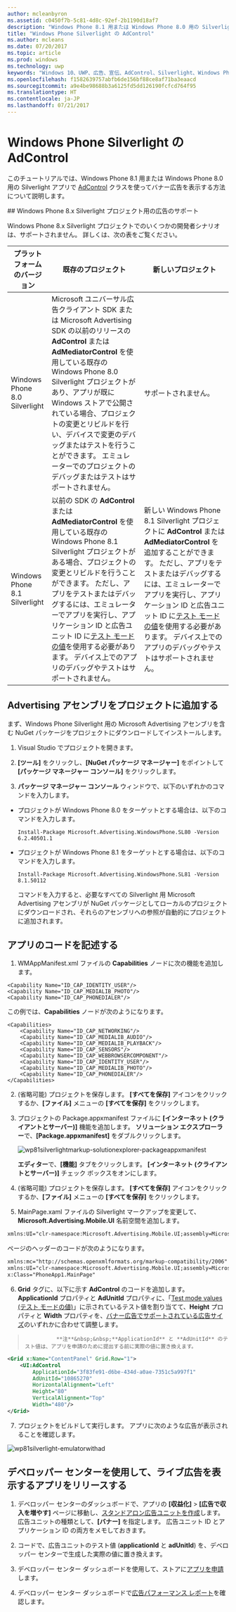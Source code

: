```yaml
---
author: mcleanbyron
ms.assetid: c0450f7b-5c81-4d8c-92ef-2b1190d18af7
description: "Windows Phone 8.1 用または Windows Phone 8.0 用の Silverlight アプリで AdControl クラスを使ってバナー広告を表示する方法について説明します。"
title: "Windows Phone Silverlight の AdControl"
ms.author: mcleans
ms.date: 07/20/2017
ms.topic: article
ms.prod: windows
ms.technology: uwp
keywords: "Windows 10、UWP、広告、宣伝、AdControl、Silverlight、Windows Phone"
ms.openlocfilehash: f1582639757abfb6de156bf88ce8af71ba3eaacd
ms.sourcegitcommit: a9e4be98688b3a6125fd5dd126190fcfcd764f95
ms.translationtype: HT
ms.contentlocale: ja-JP
ms.lasthandoff: 07/21/2017
---
```

# <a name="adcontrol-in-windows-phone-silverlight"></a>Windows Phone Silverlight の AdControl

このチュートリアルでは、Windows Phone 8.1 用または Windows Phone 8.0 用の Silverlight アプリで [AdControl](https://msdn.microsoft.com/library/windows/apps/hh524191.aspx) クラスを使ってバナー広告を表示する方法について説明します。

<span id="silverlight_support"/>
## <a name="advertising-support-for-windows-phone-8x-silverlight-projects"></a>Windows Phone 8.x Silverlight プロジェクト用の広告のサポート

Windows Phone 8.x Silverlight プロジェクトでのいくつかの開発者シナリオは、サポートされません。 詳しくは、次の表をご覧ください。

|  プラットフォームのバージョン  |  既存のプロジェクト    |   新しいプロジェクト  |
|-----------------|----------------|--------------|
| Windows Phone 8.0 Silverlight     |  Microsoft ユニバーサル広告クライアント SDK または Microsoft Advertising SDK の以前のリリースの **AdControl** または **AdMediatorControl** を使用している既存の Windows Phone 8.0 Silverlight プロジェクトがあり、アプリが既に Windows ストアで公開されている場合、プロジェクトの変更とリビルドを行い、デバイスで変更のデバッグまたはテストを行うことができます。 エミュレーターでのプロジェクトのデバッグまたはテストはサポートされません。  |  サポートされません。  |
| Windows Phone 8.1 Silverlight    |  以前の SDK の **AdControl** または **AdMediatorControl** を使用している既存の Windows Phone 8.1 Silverlight プロジェクトがある場合、プロジェクトの変更とリビルドを行うことができます。 ただし、アプリをテストまたはデバッグするには、エミュレーターでアプリを実行し、アプリケーション ID と広告ユニット ID に[テスト モードの値](test-mode-values.md)を使用する必要があります。 デバイス上でのアプリのデバッグやテストはサポートされません。  |   新しい Windows Phone 8.1 Silverlight プロジェクトに **AdControl** または **AdMediatorControl** を追加することができます。 ただし、アプリをテストまたはデバッグするには、エミュレーターでアプリを実行し、アプリケーション ID と広告ユニット ID に[テスト モードの値](test-mode-values.md)を使用する必要があります。 デバイス上でのアプリのデバッグやテストはサポートされません。 |

## <a name="add-the-advertising-assemblies-to-your-project"></a>Advertising アセンブリをプロジェクトに追加する

まず、Windows Phone Silverlight 用の Microsoft Advertising アセンブリを含む NuGet パッケージをプロジェクトにダウンロードしてインストールします。

1.  Visual Studio でプロジェクトを開きます。

2.  **[ツール]** をクリックし、**[NuGet パッケージ マネージャー]** をポイントして **[パッケージ マネージャー コンソール]** をクリックします。

3.  **パッケージ マネージャー コンソール** ウィンドウで、以下のいずれかのコマンドを入力します。

  * プロジェクトが Windows Phone 8.0 をターゲットとする場合は、以下のコマンドを入力します。

      ```syntax
      Install-Package Microsoft.Advertising.WindowsPhone.SL80 -Version 6.2.40501.1
      ```

  * プロジェクトが Windows Phone 8.1 をターゲットとする場合は、以下のコマンドを入力します。

      ```syntax
      Install-Package Microsoft.Advertising.WindowsPhone.SL81 -Version 8.1.50112
      ```

    コマンドを入力すると、必要なすべての Silverlight 用 Microsoft Advertising アセンブリが NuGet パッケージとしてローカルのプロジェクトにダウンロードされ、それらのアセンブリへの参照が自動的にプロジェクトに追加されます。

## <a name="code-your-app"></a>アプリのコードを記述する


1.  WMAppManifest.xml ファイルの **Capabilities** ノードに次の機能を追加します。

  ``` syntax
  <Capability Name="ID_CAP_IDENTITY_USER"/>
  <Capability Name="ID_CAP_MEDIALIB_PHOTO"/>
  <Capability Name="ID_CAP_PHONEDIALER"/>
  ```

  この例では、**Capabilities** ノードが次のようになります。

  ``` syntax
  <Capabilities>
      <Capability Name="ID_CAP_NETWORKING"/>
      <Capability Name="ID_CAP_MEDIALIB_AUDIO"/>
      <Capability Name="ID_CAP_MEDIALIB_PLAYBACK"/>
      <Capability Name="ID_CAP_SENSORS"/>
      <Capability Name="ID_CAP_WEBBROWSERCOMPONENT"/>
      <Capability Name="ID_CAP_IDENTITY_USER"/>
      <Capability Name="ID_CAP_MEDIALIB_PHOTO"/>
      <Capability Name="ID_CAP_PHONEDIALER"/>
  </Capabilities>
  ```

2.  (省略可能) プロジェクトを保存します。 **[すべてを保存]** アイコンをクリックするか、**[ファイル]** メニューの **[すべてを保存]** をクリックします。

3.  プロジェクトの Package.appxmanifest ファイルに **[インターネット (クライアントとサーバー)]** 機能を追加します。 **ソリューション エクスプローラー**で、**[Package.appxmanifest]** をダブルクリックします。

    ![wp81silverlightmarkup\-solutionexplorer\-packageappxmanifest](images/13-b98c2a1a-69c3-4018-be0a-6ce010e703e7.jpg)

    **エディター**で、**[機能]** タブをクリックします。 **[インターネット (クライアントとサーバー)]** チェック ボックスをオンにします。

4.  (省略可能) プロジェクトを保存します。 **[すべてを保存]** アイコンをクリックするか、**[ファイル]** メニューの **[すべてを保存]** をクリックします。

5.  MainPage.xaml ファイルの Silverlight マークアップを変更して、**Microsoft.Advertising.Mobile.UI** 名前空間を追加します。

  ``` xml
  xmlns:UI="clr-namespace:Microsoft.Advertising.Mobile.UI;assembly=Microsoft.Advertising.Mobile.UI"
  ```

  ページのヘッダーのコードが次のようになります。

  ``` xml
  xmlns:mc="http://schemas.openxmlformats.org/markup-compatibility/2006"
  xmlns:UI="clr-namespace:Microsoft.Advertising.Mobile.UI;assembly=Microsoft.Advertising.Mobile.UI"
  x:Class="PhoneApp1.MainPage"
  ```

6.  **Grid** タグに、以下に示す **AdControl** のコードを追加します。 **ApplicationId** プロパティと **AdUnitId** プロパティに、「[Test mode values (テスト モードの値)](test-mode-values.md)」に示されているテスト値を割り当てて、**Height** プロパティと **Width** プロパティを、[バナー広告でサポートされている広告サイズ](supported-ad-sizes-for-banner-ads.md)のいずれかに合わせて調整します。

  >               **注**&nbsp;&nbsp;**ApplicationId** と **AdUnitId** のテスト値は、アプリを申請のために提出する前に実際の値に置き換えます。

  ``` xml
  <Grid x:Name="ContentPanel" Grid.Row="1">
      <UI:AdControl
          ApplicationId="3f83fe91-d6be-434d-a0ae-7351c5a997f1"
          AdUnitId="10865270"
          HorizontalAlignment="Left"
          Height="80"
          VerticalAlignment="Top"
          Width="480"/>
  </Grid>
  ```

7.  プロジェクトをビルドして実行します。 アプリに次のような広告が表示されることを確認します。

  ![wp81silverlight\-emulatorwithad](images/13-8db1492f-ae1d-439b-9b78-bed8e22fe996.jpg)

## <a name="release-your-app-with-live-ads-using-dev-center"></a>デベロッパー センターを使用して、ライブ広告を表示するアプリをリリースする

1.  デベロッパー センターのダッシュボードで、アプリの **[収益化]** &gt; **[広告で収入を増やす]** ページに移動し、[スタンドアロン広告ユニットを作成](../publish/monetize-with-ads.md)します。 広告ユニットの種類として、**[バナー]** を指定します。 広告ユニット ID とアプリケーション ID の両方をメモしておきます。

2.  コードで、広告ユニットのテスト値 (**applicationId** と **adUnitId**) を、デベロッパー センターで生成した実際の値に置き換えます。

3.  デベロッパー センター ダッシュボードを使用して、ストアに[アプリを申請](../publish/app-submissions.md)します。

4.  デベロッパー センター ダッシュボードで[広告パフォーマンス レポート](../publish/advertising-performance-report.md)を確認します。


 
